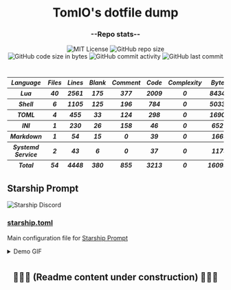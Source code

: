 <h1 align="center">TomIO's dotfile dump</h1>
<div align="center">

  ### --Repo stats--
  ![MIT License](https://img.shields.io/github/license/TomJo2000/.dotfiles?color=B7208F&label=License%3A&style=for-the-badge)
  ![GitHub repo size](https://img.shields.io/github/repo-size/TomJo2000/.dotfiles?color=0759B6&logo=Github&style=for-the-badge)<br>
  ![GitHub code size in bytes](https://img.shields.io/github/languages/code-size/TomJo2000/.dotfiles?color=0C8167&style=flat-square)
  ![GitHub commit activity](https://img.shields.io/github/commit-activity/w/TomJo2000/.dotfiles?color=FBF6FD&label=Commits%3A&logo=GitHub)
  ![GitHub last commit](https://img.shields.io/github/last-commit/TomJo2000/.dotfiles?color=4EAF26&logo=github)
</div>

<h1><em></em></h1> <!-- thin separator -->

<h5><div align=center>
<!--loc-start-->
<!-- this section has been automatically generated by readme_stats.sh -->
<table id="scc-table">
  <thead>
    <tr><th>Language</th><th>Files</th><th>Lines</th><th>Blank</th><th>Comment</th><th>Code</th><th>Complexity</th><th>Bytes</th><th>Uloc</th></tr>
  </thead><tbody>
    <tr><th>Lua</th><th>40</th><th>2561</th><th>175</th><th>377</th><th>2009</th><th>0</th><th>84347</th><th>0</th></tr>
    <tr><th>Shell</th><th>6</th><th>1105</th><th>125</th><th>196</th><th>784</th><th>0</th><th>50334</th><th>0</th></tr>
    <tr><th>TOML</th><th>4</th><th>455</th><th>33</th><th>124</th><th>298</th><th>0</th><th>16901</th><th>0</th></tr>
    <tr><th>INI</th><th>1</th><th>230</th><th>26</th><th>158</th><th>46</th><th>0</th><th>6527</th><th>0</th></tr>
    <tr><th>Markdown</th><th>1</th><th>54</th><th>15</th><th>0</th><th>39</th><th>0</th><th>1669</th><th>0</th></tr>
    <tr><th>Systemd Service</th><th>2</th><th>43</th><th>6</th><th>0</th><th>37</th><th>0</th><th>1175</th><th>0</th></tr>
  </tbody><tfoot>
    <tr><th>Total</th><th>54</th><th>4448</th><th>380</th><th>855</th><th>3213</th><th>0</th><th>160953</th><th>0</th></tr>
  </tfoot>
</table>
<!--loc-end-->
</div></h5>

<!--
### Units
- ##### [`autostart`]()
- ##### [`btop`]()
- ##### [`foot`]()
- ##### [`git`]()
- ##### [`keepassxc`]()
- ##### [`neofetch`]()
- ##### [`nvim`]()
- ##### [`ssh`]()
- ##### [`starship`]()
- ##### [`tmux`]()
- ##### [`vscode`]()
- ##### [`zsh`]()
-->

## Starship Prompt

![Starship Discord](https://img.shields.io/discord/567163873606500352?color=%235865F2&label=Starship%20Discord&logo=Discord)

### [starship.toml](.config/starship.toml)

Main configuration file for [Starship Prompt](https://starship.rs/)

<details><summary>Demo GIF</summary>

![Demo GIF showing some theme](documentation/prompt_demo.gif)

</details>

<h1><em></em></h1> <!-- thin separator -->

<h2 align="center">🚧🚧🚧 (Readme content under construction) 🚧🚧🚧</h2>

<!-- vim: set ft=markdown et ff=unix ts=2 sw=2  -->

